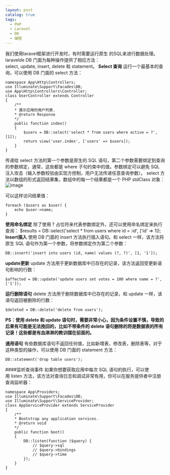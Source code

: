```yaml
---
layout: post
catalog: true
tags:
  - PHP
  - Laravel
  - DB
  - 编程
---
```


我们使用laravel框架进行开发时，有时需要运行原生 的SQL来进行数据处理。laravelde DB 门面为每种操作提供了相应方法：select, update, insert, delete 和 statement。
**Select 查询**
运行一个最基本的查询，可以使用 DB 门面的 select 方法：
```
namespace App\Http\Controllers;
use Illuminate\Support\Facades\DB;
use App\Http\Controllers\Controller;
class UserController extends Controller
{
    /**
    * 展示应用的用户列表.
    * @return Response
    */
    public function index()
    {
        $users = DB::select('select * from users where active = ?', [1]);
        return view('user.index', ['users' => $users]);
    }
}
```
传递给 select 方法的第一个参数是原生的 SQL 语句，第二个参数需要绑定到查询的参数绑定，通常，这些都是 where 子句约束中的值。参数绑定可以避免 SQL 注入攻击（输入参数校验由实现方控制，用户无法传递任意查询参数）。
select 方法以数组的形式返回结果集，数组中的每一个结果都是一个 PHP stdClass 对象：
![image](http://upload-images.jianshu.io/upload_images/6943526-44920863bf508b6c?imageMogr2/auto-orient/strip%7CimageView2/2/w/1240)

可以这样访问结果值：
```
foreach ($users as $user) {
    echo $user->name;
}
```
**使用命名绑定**
除了使用 ? 占位符来代表参数绑定外，还可以使用命名绑定来执行查询：
$results = DB::select('select * from users where id = :id', ['id' => 1]);
**Insert插入**
使用 DB 门面的 insert 方法执行插入语句。和 select 一样，该方法将原生 SQL 语句作为第一个参数，将参数绑定作为第二个参数：
```
DB::insert('insert into users (id, name) values (?, ?)', [1, '1']);
```
**update更新**
update 方法用于更新数据库中已存在的记录，该方法返回受更新语句影响的行数：
```
$affected = DB::update('update users set votes = 100 where name = ?', ['1']);
```
**运行删除语句**
delete 方法用于删除数据库中已存在的记录，和 update 一样，该语句返回被删除的行数：
```
$deleted = DB::delete('delete from users');
```
**PS：使用 delete 和 update 语句时，需要非常小心，因为条件设置不慎，导致的后果有可能是无法挽回的，比如不带条件的 delete 语句删除的将是数据表的所有记录！这些都是有血淋淋的教训摆在前面的。**

**通用语句**
有些数据库语句不返回任何值，比如新增表，修改表，删除表等，对于这种类型的操作，可以使用 DB 门面的 statement 方法：
```
DB::statement('drop table users');
```
####监听查询事件
如果你想要获取应用中每次 SQL 语句的执行，可以使用 listen 方法，该方法对查询日志和调试非常有用，你可以在服务提供者中注册查询监听器：
```
namespace App\Providers;
use Illuminate\Support\Facades\DB;
use Illuminate\Support\ServiceProvider;
class AppServiceProvider extends ServiceProvider
{
    /**
    * Bootstrap any application services.
    * @return void
    */
    public function boot()
    {
        DB::listen(function ($query) {
            // $query->sql
            // $query->bindings
            // $query->time
        });
    }
}
```
